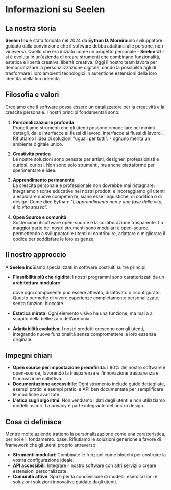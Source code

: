 # Informazioni su Seelen

## La nostra storia

**Seelen Inc** è stata fondata nel 2024 da **Eythan D. Moreira**uno sviluppatore
guidato dalla convinzione che il software debba adattarsi alle persone, non
viceversa. Quello che era iniziato come un progetto personale - **Seelen UI** -
si è evoluta in un'azienda di creare strumenti che combinano funzionalità,
estetica e libertà creativa. libertà creativa. Oggi il nostro team lavora per
democratizzare la personalizzazione digitale, dando la possibilità agli di
trasformare i loro ambienti tecnologici in autentiche estensioni della loro
identità. della loro identità.

## Filosofia e valori

Crediamo che il software possa essere un catalizzatore per la creatività e la
crescita personale. I nostri principi fondamentali sono:

1. **Personalizzazione profonda**\
   Progettiamo strumenti che gli utenti possono rimodellare nei minimi dettagli,
   dalle interfacce ai flussi di lavoro. interfacce ai flussi di lavoro.
   Rifiutiamo l'idea di soluzioni "uguali per tutti". \- ognuno merita un
   ambiente digitale unico.

2. **Creatività pratica**\
   Le nostre soluzioni sono pensate per artisti, designer, professionisti e
   curiosi. curiosi. Non sono solo strumenti, ma anche piattaforme per
   sperimentare e idee.

3. **Apprendimento permanente**\
   La crescita personale e professionale non dovrebbe mai ristagnare. Integriamo
   risorse educative nei nostri prodotti e incoraggiamo gli utenti a esplorare
   nuove competenze, siano esse linguistiche, di codifica o di design. Come dice
   Eythan: _"L'apprendimento non è una fase della vita, è la vita stessa"._

4. **Open Source e comunità**\
   Sosteniamo il software open-source e la collaborazione trasparente. La
   maggior parte dei nostri strumenti sono modulari e open-source, permettendo a
   sviluppatori e utenti di contribuire, adattare e migliorare il codice per
   soddisfare le loro esigenze.

## Il nostro approccio

A **Seelen Inc**Siamo specializzati in software costruiti su tre principi:

- **Flessibilità più che rigidità**: I nostri programmi sono caratterizzati da
  un **architettura modulare**

  dove ogni componente può essere attivato, disattivato o riconfigurato. Questo
  permette di vivere esperienze completamente personalizzate, senza funzioni
  bloccate.
- **Estetica mirata**: Ogni elemento visivo ha una funzione, ma mai a a scapito
  della bellezza o dell'armonia.
- **Adattabilità evolutiva**: I nostri prodotti crescono con gli utenti,
  integrando nuove funzionalità senza compromettere la loro essenza originale.

## Impegni chiari

- **Open source per impostazione predefinita**: l'80% del nostro software è
  open-source, favorendo la trasparenza e l'innovazione trasparenza e
  l'innovazione collettiva.
- **Documentazione accessibile**: Ogni strumento include guide dettagliate,
  esempi pratici e esempi pratici e API ben documentate per semplificare le
  modifiche avanzate.
- **L'etica sugli algoritmi**: Non vendiamo i dati degli utenti e non
  utilizziamo modelli oscuri. La privacy è parte integrante del nostro design.

## Cosa ci definisce

Mentre molte aziende trattano la personalizzazione come una caratteristica, per
noi è il fondamento. base. Rifiutiamo le soluzioni generiche a favore di
framework che gli utenti proprio attraverso:

- **Strumenti modulari**: Combinate le funzioni come blocchi per costruire la
  vostra configurazione ideale.
- **API accessibili**: Integrare il nostro software con altri servizi o creare
  estensioni personalizzate.
- **Comunità attive**: Spazi per la condivisione di modelli, esercitazioni e
  soluzioni soluzioni innovative guidate dagli utenti.
